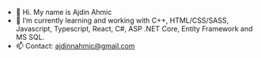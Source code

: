 - 👋 Hi. My name is Ajdin Ahmic
- 👀 I’m currently learning and working with C++, HTML/CSS/SASS, Javascript, Typescript, React, C#, ASP .NET Core, Entity Framework and MS SQL.
- 📫 Contact: ajdinnahmic@gmail.com
